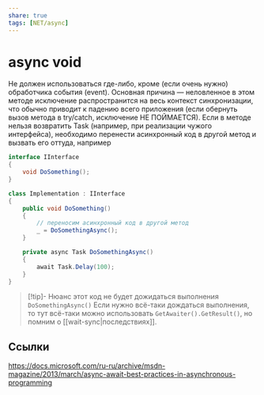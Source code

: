 ```yaml
---
share: true
tags: [NET/async]
---
```

# async void
Не должен использоваться где-либо, кроме (если очень нужно) обработчика события (event).
Основная причина — неловленное в этом методе исключение распространится на весь контекст синхронизации, что обычно приводит к падению всего приложения (если обернуть вызов метода в try/catch, исключение НЕ ПОЙМАЕТСЯ).
Если в методе нельзя возвратить Task (например, при реализации чужого интерфейса), необходимо перенести асинхронный код в другой метод и вызвать его оттуда, например
```csharp
interface IInterface
{
    void DoSomething();
}

class Implementation : IInterface
{
    public void DoSomething()
    {
        // переносим асинхронный код в другой метод
        _ = DoSomethingAsync();
    }

    private async Task DoSomethingAsync()
    {
        await Task.Delay(100);
    }
}
```

> [!tip]- Нюанс
> этот код не будет дожидаться выполнения `DoSomethingAsync()`
> Если нужно всё-таки дождаться выполнения, то тут всё-таки можно использовать `GetAwaiter().GetResult()`, но помним о [[wait-sync|последствиях]]. 

## Ссылки
https://docs.microsoft.com/ru-ru/archive/msdn-magazine/2013/march/async-await-best-practices-in-asynchronous-programming
